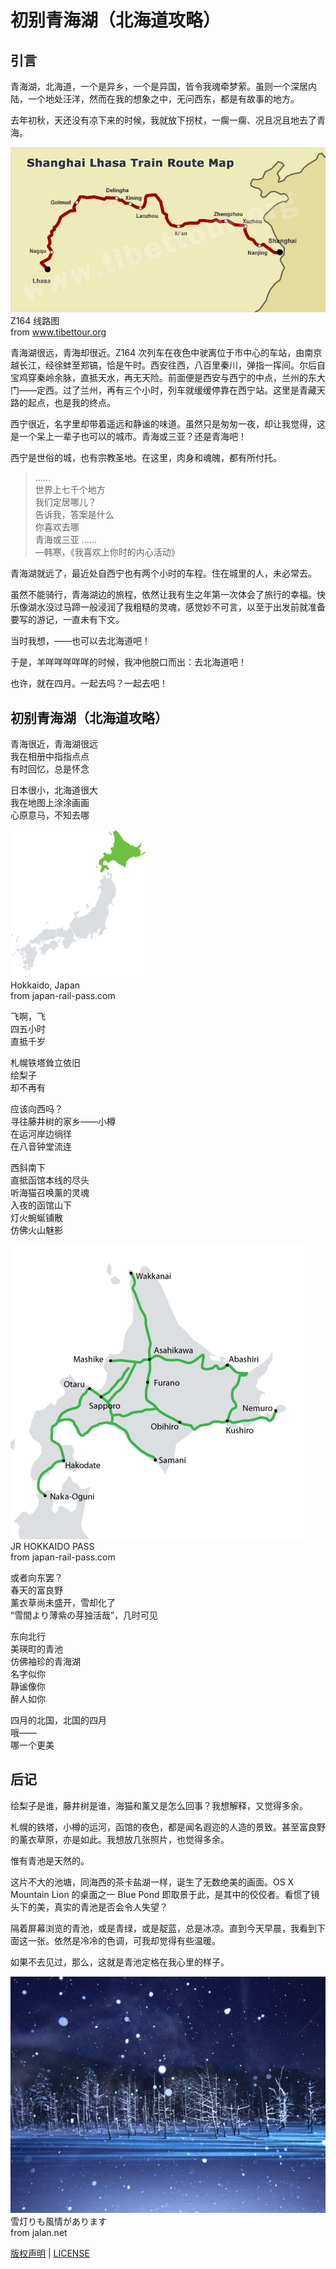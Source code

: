 # 初别青海湖（北海道攻略）

##  引言

青海湖，北海道，一个是异乡，一个是异国，皆令我魂牵梦萦。虽则一个深居内陆，一个地处汪洋，然而在我的想象之中，无问西东，都是有故事的地方。

去年初秋，天还没有凉下来的时候，我就放下拐杖，一瘸一瘸、况且况且地去了青海。

![Z164 线路图](photos/z164.jpg)  
Z164 线路图  
from www.tibettour.org

青海湖很远，青海却很近。Z164 次列车在夜色中驶离位于市中心的车站，由南京越长江，经徐蚌至郑镐，恰是午时。西安往西，八百里秦川，弹指一挥间。尔后自宝鸡穿秦岭余脉，直抵天水，再无天险。前面便是西安与西宁的中点，兰州的东大门——定西。过了兰州，再有三个小时，列车就缓缓停靠在西宁站。这里是青藏天路的起点，也是我的终点。

西宁很近，名字里却带着遥远和静谧的味道。虽然只是匆匆一夜，却让我觉得，这是一个呆上一辈子也可以的城市。青海或三亚？还是青海吧！

西宁是世俗的城，也有宗教圣地。在这里，肉身和魂魄，都有所付托。

>   ……  
>   世界上七千个地方  
>   我们定居哪儿？  
>   告诉我，答案是什么  
>   你喜欢去哪  
>   青海或三亚 ……  
>   —韩寒，《我喜欢上你时的内心活动》

青海湖就远了，最近处自西宁也有两个小时的车程。住在城里的人，未必常去。

虽然不能骑行，青海湖边的旅程，依然让我有生之年第一次体会了旅行的幸福。快乐像湖水没过马蹄一般浸润了我粗糙的灵魂，感觉妙不可言，以至于出发前就准备要写的游记，一直未有下文。

当时我想，——也可以去北海道吧！

于是，羊咩咩咩咩咩的时候，我冲他脱口而出：去北海道吧！

也许，就在四月。一起去吗？一起去吧！

##  初别青海湖（北海道攻略）

青海很近，青海湖很远  
我在相册中指指点点  
有时回忆，总是怀念

日本很小，北海道很大  
我在地图上涂涂画画  
心原意马，不知去哪

![Hokkaido](photos/hokkaido.png)  
Hokkaido, Japan  
from japan-rail-pass.com

飞啊，飞  
四五小时   
直抵千岁  

札幌铁塔耸立依旧  
绘梨子  
却不再有

应该向西吗？  
寻往藤井树的家乡——小樽  
在运河岸边徜徉  
在八音钟堂流连

西斜南下  
直抵函馆本线的尽头  
听海猫召唤薰的灵魂  
入夜的函馆山下  
灯火蜿蜒铺散  
仿佛火山魅影

![Hokkaido](photos/hokkaido.jpg)  
JR HOKKAIDO PASS  
from japan-rail-pass.com

或者向东罢？  
春天的富良野  
薰衣草尚未盛开，雪却化了  
“雪間より薄紫の芽独活哉”，几时可见

东向北行  
美瑛町的青池  
仿佛袖珍的青海湖  
名字似你  
静谧像你  
醉人如你

四月的北国，北国的四月  
哦——  
哪一个更美

##  后记

绘梨子是谁，藤井树是谁，海猫和薰又是怎么回事？我想解释，又觉得多余。

札幌的铁塔，小樽的运河，函馆的夜色，都是闻名遐迩的人造的景致。甚至富良野的薰衣草原，亦是如此。我想放几张照片，也觉得多余。

惟有青池是天然的。

这片不大的池塘，同海西的茶卡盐湖一样，诞生了无数绝美的画面。OS X Mountain Lion 的桌面之一 Blue Pond 即取景于此，是其中的佼佼者。看惯了镜头下的美，真实的青池是否会令人失望？

隔着屏幕浏览的青池，或是青绿，或是靛蓝，总是冰凉。直到今天早晨，我看到下面这一张。依然是冷冷的色调，可我却觉得有些温暖。

如果不去见过，那么，这就是青池定格在我心里的样子。

![青池](photos/qingchi.jpg)  
雪灯りも風情があります  
from jalan.net

[版权声明](../LICENSE/zh_cn.md) | [LICENSE](../LICENSE/en_us.md)